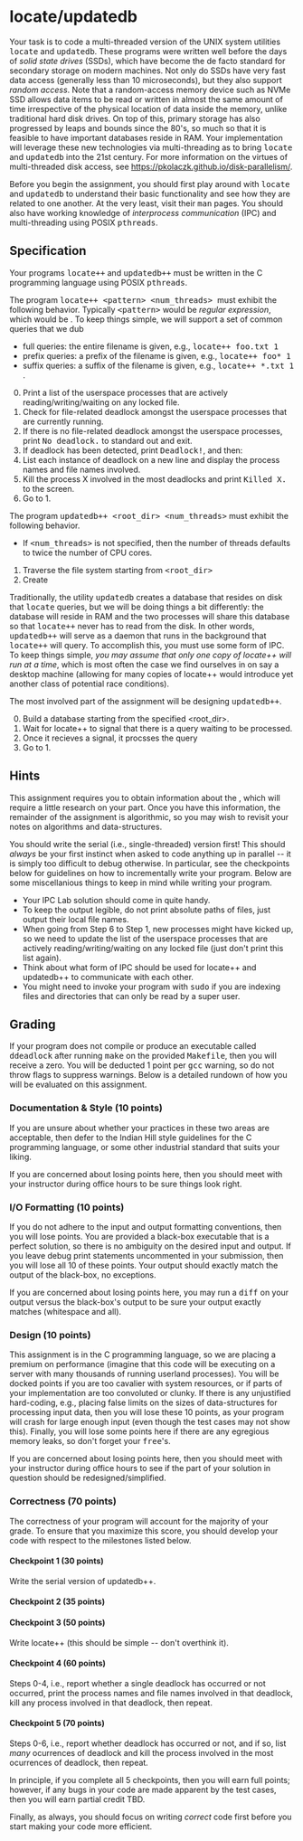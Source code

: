 # locate/updatedb 
Your task is to code a multi-threaded version of the UNIX system utilities <tt>locate</tt> and <tt>updatedb</tt>. These programs were written well before the days of <i>solid state drives</i> (SSDs), which have become the de facto standard for secondary storage on modern machines. Not only do SSDs have very fast data access (generally less than 10 microseconds), but they also support <i>random access</i>. Note that a random-access memory device such as NVMe SSD allows data items to be read or written in almost the same amount of time irrespective of the physical location of data inside the memory, unlike traditional hard disk drives. On top of this, primary storage has also progressed by leaps and bounds since the 80's, so much so that it is feasible to have important databases reside in RAM. Your implementation will leverage these new technologies via multi-threading as to bring <tt>locate</tt> and <tt>updatedb</tt> into the 21st century. For more information on the virtues of multi-threaded disk access, see https://pkolaczk.github.io/disk-parallelism/.

Before you begin the assignment, you should first play around with <tt>locate</tt> and <tt>updatedb</tt> to understand their basic functionality and see how they are related to one another. At the very least, visit their <tt>man</tt> pages. You should also have working knowledge of <i>interprocess communication</i> (IPC) and multi-threading using POSIX <tt>pthreads</tt>.

## Specification

Your programs <tt>locate++</tt> and <tt>updatedb++</tt> must be written in the C programming language using POSIX <tt>pthreads</tt>. 

The program <tt>locate++ \<pattern\> \<num_threads\> </tt> must exhibit the following behavior. Typically <tt>\<pattern\></tt> would be <i>regular expression</i>, which would be . To keep things simple, we will support a set of common queries that we dub 
 * full queries: the entire filename is given, e.g., <tt>locate++ foo.txt 1 </tt>
 * prefix queries: a prefix of the filename is given, e.g., <tt>locate++ foo* 1 </tt>
 * suffix queries: a suffix of the filename is given, e.g., <tt>locate++ *.txt 1 </tt>.

0. Print a list of the userspace processes that are actively reading/writing/waiting on any locked file.
1. Check for file-related deadlock amongst the userspace processes that are currently running.
2. If there is no file-related deadlock amongst the userspace processes, print <tt>No deadlock.</tt> to standard out and exit. 
3. If deadlock has been detected, print <tt>Deadlock!</tt>, and then:
4. List each instance of deadlock on a new line and display the process names and file names involved.
5. Kill the process X involved in the most deadlocks and print <tt>Killed X.</tt> to the screen. 
6. Go to 1.

The program <tt>updatedb++ \<root_dir\> \<num_threads\></tt> must exhibit the following behavior.

  * If <tt>\<num_threads\></tt> is not specified, then the number of threads defaults to twice the number of CPU cores.
 1. Traverse the file system starting from <tt>\<root_dir\></tt>
  2. Create 

 Traditionally, the utility <tt>updatedb</tt> creates a database that resides on disk that <tt>locate</tt> queries, but we will be doing things a bit differently: the database will reside in RAM and the two processes will share this database so that <tt>locate++</tt> never has to read from the disk. In other words, <tt>updatedb++</tt> will serve as a daemon that runs in the background that <tt>locate++</tt> will query. To accomplish this, you must use some form of IPC. To keep things simple, <i>you may assume that only one copy of locate++ will run at a time</i>, which is most often the case we find ourselves in on say a desktop machine (allowing for many copies of locate++ would introduce yet another class of potential race conditions).
 
The most involved part of the assignment will be designing <tt>updatedb++</tt>. 
 
 0. Build a database starting from the specified \<root_dir\>.
 1. Wait for locate++ to signal that there is a query waiting to be processed.
 2. Once it recieves a signal, it procsses the query 
 3. Go to 1.
## Hints

This assignment requires you to obtain information about the , which will require a little research on your part. 
Once you have this information, the remainder of the assignment is algorithmic, so you may wish to revisit your notes on algorithms and data-structures. 

You should write the serial (i.e., single-threaded) version first! This should <i>always</i> be your first instinct when asked to code anything up in parallel -- it is simply too difficult to debug otherwise. In particular, see the checkpoints below for guidelines on how to incrementally write your program. Below are some miscellanious things to keep in mind while writing your program.

* Your IPC Lab solution should come in quite handy. 
* To keep the output legible, do not print absolute paths of files, just output their local file names.
* When going from Step 6 to Step 1, new processes might have kicked up, so we need to update the list of the userspace processes that are actively reading/writing/waiting on any locked file (just don't print this list again).
 * Think about what form of IPC should be used for locate++ and updatedb++ to communicate with each other.
 * You might need to invoke your program with <tt>sudo</tt> if you are indexing files and directories that can only be read by a super user.

## Grading

If your program does not compile or produce an executable called <tt>ddeadlock</tt> after running <tt>make</tt> on the provided <tt>Makefile</tt>, then you will receive a zero. You will be deducted 1 point per <tt>gcc</tt> warning, so do not throw flags to suppress warnings. Below is a detailed rundown of how you will be evaluated on this assignment.

### Documentation & Style (10 points)

If you are unsure about whether your practices in these two areas are acceptable, then defer to the Indian Hill style guidelines for the C programming language, or some other industrial standard that suits your liking.

If you are concerned about losing points here, then you should meet with your instructor during office hours to be sure things look right.

### I/O Formatting (10 points)

If you do not adhere to the input and output formatting conventions, then you will lose points. You are provided a black-box executable that is a perfect solution, so there is no ambiguity on the desired input and output.  If you leave debug print statements uncommented in your submission, then you will lose all 10 of these points. Your output should exactly match the output of the black-box, no exceptions.

If you are concerned about losing points here, you may run a <tt>diff</tt> on your output versus the black-box's output to be sure your output exactly matches (whitespace and all).

### Design (10 points)

This assignment is in the C programming language, so we are placing a premium on performance (imagine that this code will be executing on a server with many thousands of running userland processes). You will be docked points if you are too cavalier with system resources, or if parts of your implementation are too convoluted or clunky. If there is any unjustified hard-coding, e.g., placing false limits on the sizes of data-structures for processing input data, then you will lose these 10 points, as your program will crash for large enough input (even though the test cases may not show this). Finally, you will lose some points here if there are any egregious memory leaks, so don't forget your <tt>free</tt>'s.

If you are concerned about losing points here, then you should meet with your instructor during office hours to see if the part of your solution in question should be redesigned/simplified. 

### Correctness (70 points)

The correctness of your program will account for the majority of your grade. To ensure that you maximize this score, you should develop your code with respect to the milestones listed below.
 
#### Checkpoint 1 (30 points) 

Write the serial version of updatedb++.

#### Checkpoint 2 (35 points) 


#### Checkpoint 3 (50 points) 

Write locate++ (this should be simple -- don't overthink it). 
 
#### Checkpoint 4 (60 points) 

Steps 0-4, i.e., report whether a single deadlock has occurred or not occurred, print the process names and file names involved in that deadlock, kill any process involved in that deadlock, then repeat.

#### Checkpoint 5 (70 points)

Steps 0-6, i.e., report whether deadlock has occurred or not, and if so, list <i>many</i> ocurrences of deadlock and kill the process involved in the most ocurrences of deadlock, then repeat.

In principle, if you complete all 5 checkpoints, then you will earn full points; however, if any bugs in your code are made apparent by the test cases, then you will earn partial credit TBD. 


Finally, as always, you should focus on writing <i>correct</i> code first before you start making your code more efficient. 

